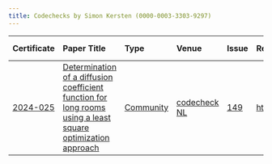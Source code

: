 ```yaml
---
title: Codechecks by Simon Kersten (0000-0003-3303-9297)
---
```



|Certificate |Paper Title                                                                                                 |Type      |Venue        |Issue |Report                                  |Check date |
|:-------|:---------------------------------------------|:------------------|:------------------|:---|:--------------------------|:------------------|
|[2024-025](https://codecheck.org.uk/register/certs/2024-025/)|[Determination of a diffusion coefficient function for long rooms using a least square optimization approach](https://pure.tue.nl/ws/portalfiles/portal/339520759/IN_2024_3491.pdf)|[Community](https://codecheck.org.uk/register/venues/communities)|[codecheck NL](https://codecheck.org.uk/register/venues/communities/codecheck_nl)|[149](https://github.com/codecheckers/register/issues/149)|https://doi.org/10.5281/zenodo.15023714 |2024-11-08 |
